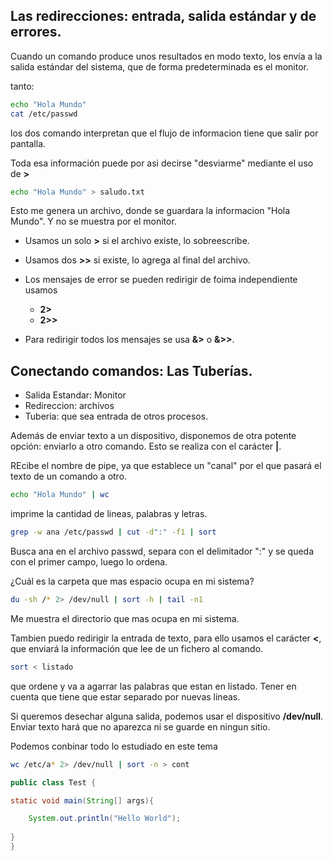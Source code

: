 ## Las redirecciones: entrada, salida estándar y de errores.

Cuando un comando produce unos resultados en modo texto, los envía a la salida estándar del sistema, que de forma predeterminada es el monitor.

tanto: 

```sh
echo "Hola Mundo"
cat /etc/passwd
```

los dos comando interpretan que el flujo de informacion tiene que salir por pantalla.

Toda esa información puede por asi decirse "desviarme" mediante el uso de **>**

```sh
echo "Hola Mundo" > saludo.txt
```
Esto me genera un archivo, donde se guardara la informacion "Hola Mundo". Y no se muestra por el monitor.

- Usamos un solo **>** si el archivo existe, lo sobreescribe.
- Usamos dos **>>** si existe, lo agrega al final del archivo.

- Los mensajes de error se pueden redirigir de foima independiente usamos
    - **2>**
    - **2>>**
- Para redirigir todos los mensajes se usa **&>** o **&>>**.

## Conectando comandos: Las Tuberías.

- Salida Estandar: Monitor
- Redireccion:  archivos
- Tuberia: que sea entrada de  otros procesos.  

Además de enviar texto a un dispositivo, disponemos de otra potente opción: enviarlo a otro comando. Esto se realiza con el carácter **|**.

REcibe el nombre de pipe, ya que establece un "canal" por el que pasará el texto de un comando a otro.

```sh
echo "Hola Mundo" | wc
```
imprime la cantidad de lineas, palabras y letras.

```sh
grep -w ana /etc/passwd | cut -d":" -f1 | sort
```
Busca ana en el archivo passwd, separa con el delimitador ":" y se queda con el primer campo, luego lo ordena.

¿Cuál es la carpeta que mas espacio ocupa en mi sistema?

```sh
du -sh /* 2> /dev/null | sort -h | tail -n1
```

Me muestra el directorio que mas ocupa en mi sistema.

Tambien puedo redirigir la entrada de texto, para ello usamos el carácter **<**, que enviará la información que lee de un fichero al comando.

```sh
sort < listado
```
que ordene y va a agarrar las palabras que estan en listado. Tener en cuenta que tiene que estar separado por nuevas lineas.

Si queremos desechar alguna salida, podemos usar el dispositivo **/dev/null**. Enviar texto hará que no aparezca ni se guarde en ningun sitio.

Podemos conbinar todo lo estudiado en este tema

```sh
wc /etc/a* 2> /dev/null | sort -n > cont
```

```java
public class Test {

static void main(String[] args){

	System.out.println("Hello World");
	
}
}
```
